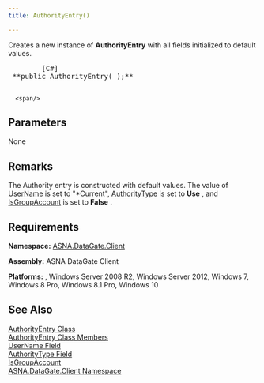 ```yaml
---
title: AuthorityEntry()

---
```


Creates a new instance of <span> **AuthorityEntry** </span> with all fields initialized to default values.
<pre class="prettyprint">
        <span class="lang">[C#]</span>
 **public AuthorityEntry( );** 
      </pre>

      <span/>

## Parameters

<span>None</span>

## Remarks

The Authority entry is constructed with default values. The value of [UserName](authority-entry-class-username-field.html) is set to "*Current", [AuthorityType](authority-entry-class-authority-type-field.html) is set to **Use** , and [IsGroupAccount](authority-entry-class-username-field.html) is set to **False** .
## Requirements

**Namespace:** [ASNA.DataGate.Client](datagate-client-namespace.html) 

**Assembly:** ASNA DataGate Client

**Platforms:** , Windows Server 2008 R2, Windows Server 2012, Windows 7, Windows 8 Pro, Windows 8.1 Pro, Windows 10
## See Also


[AuthorityEntry Class](authority-entry-class.html)
      <br />
[AuthorityEntry Class Members](authority-entry-members.html)
      <br />
[UserName Field](authority-entry-class-username-field.html)
      <br />
[AuthorityType Field](authority-entry-class-authority-type-field.html)
      <br />
[IsGroupAccount](authority-entry-class-username-field.html)
      <br />
[ASNA.DataGate.Client Namespace](datagate-client-namespace.html)

